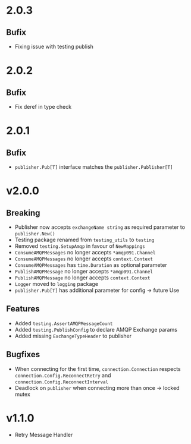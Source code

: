 # 2.0.3
## Bufix

* Fixing issue with testing publish

# 2.0.2
## Bufix

* Fix deref in type check

# 2.0.1

## Bufix

* `publisher.Pub[T]` interface matches the `publisher.Publisher[T]`

# v2.0.0

## Breaking

* Publisher now accepts `exchangeName string` as required parameter to `publisher.New()`
* Testing package renamed from `testing_utils` to `testing`
* Removed `testing.SetupAmqp` in favour of `NewMappings`
* `ConsumeAMQPMessages` no longer accepts `*amqp091.Channel`
* `ConsumeAMQPMessages` no longer accepts `context.Context`
* `ConsumeAMQPMessages` has `time.Duration` as optional parameter
* `PublishAMQPMessage` no longer accepts `*amqp091.Channel`
* `PublishAMQPMessage` no longer accepts `context.Context`
* `Logger` moved to `logging` package
* `publisher.Pub[T]` has additional parameter for config -> future Use

## Features

* Added `testing.AssertAMQPMessageCount`
* Added `testing.PublishConfig` to declare AMQP Exchange params
* Added missing `ExchangeTypeHeader` to publisher

## Bugfixes

* When connecting for the first time, `connection.Connection` respects `connection.Config.ReconnectRetry` and `connection.Config.ReconnectInterval`
* Deadlock on `publisher` when connecting more than once -> locked mutex

# v1.1.0

* Retry Message Handler